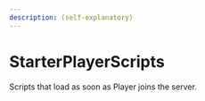 ```yaml
---
description: (self-explanatory)
---
```


# StarterPlayerScripts

Scripts that load as soon as Player joins the server.
